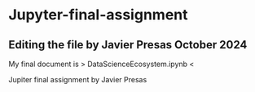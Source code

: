# Jupyter-final-assignment
## Editing the file by Javier Presas October 2024

My final document is  > DataScienceEcosystem.ipynb <

Jupiter final assignment by Javier Presas
